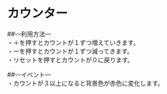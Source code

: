 # カウンター

##〰︎利用方法〰︎<br>
・＋を押すとカウントが１ずつ増えていきます。<br>
・ーを押すとカウントが１ずつ減ってきます。<br>
・リセットを押すとカウントが０に戻ります。<br>

##〰︎イベント〰︎<br>
・カウントが３以上になると背景色が赤色に変化します。<br>

